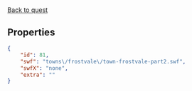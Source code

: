 # <no name available>

<no description available>

[Back to quest](../quests.md)

## Properties

```json
{
    "id": 81,
    "swf": "towns\/frostvale\/town-frostvale-part2.swf",
    "swfX": "none",
    "extra": ""
}
```

